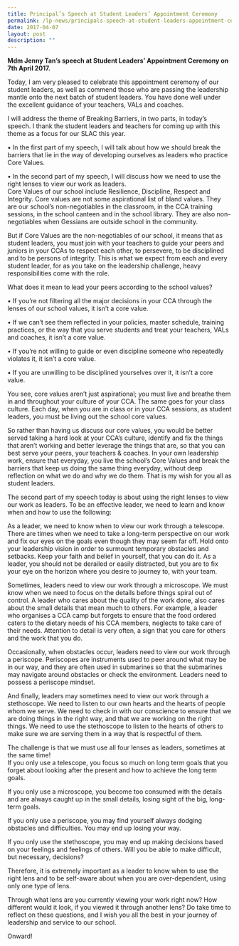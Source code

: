```yaml
---
title: Principal’s Speech at Student Leaders’ Appointment Ceremony
permalink: /lp-news/principals-speech-at-student-leaders-appointment-ceremony/
date: 2017-04-07
layout: post
description: ""
---
```

**Mdm Jenny Tan’s speech at Student Leaders’ Appointment Ceremony on 7th April 2017.** 

Today, I am very pleased to celebrate this appointment ceremony of our student leaders, as well as commend those who are passing the leadership mantle onto the next batch of student leaders. You have done well under the excellent guidance of your teachers, VALs and coaches.

I will address the theme of Breaking Barriers, in two parts, in today’s speech. I thank the student leaders and teachers for coming up with this theme as a focus for our SLAC this year.

• In the first part of my speech, I will talk about how we should break the barriers that lie in the way of developing ourselves as leaders who practice Core Values.

• In the second part of my speech, I will discuss how we need to use the right lenses to view our work as leaders.  
Core Values of our school include Resilience, Discipline, Respect and Integrity. Core values are not some aspirational list of bland values. They are our school’s non-negotiables in the classroom, in the CCA training sessions, in the school canteen and in the school library. They are also non-negotiables when Gessians are outside school in the community.

But if Core Values are the non-negotiables of our school, it means that as student leaders, you must join with your teachers to guide your peers and juniors in your CCAs to respect each other, to persevere, to be disciplined and to be persons of integrity. This is what we expect from each and every student leader, for as you take on the leadership challenge, heavy responsibilities come with the role.

What does it mean to lead your peers according to the school values?

• If you’re not filtering all the major decisions in your CCA through the lenses of our school values, it isn’t a core value.

• If we can’t see them reflected in your policies, master schedule, training practices, or the way that you serve students and treat your teachers, VALs and coaches, it isn’t a core value.

• If you’re not willing to guide or even discipline someone who repeatedly violates it, it isn’t a core value.

• If you are unwilling to be disciplined yourselves over it, it isn’t a core value.

You see, core values aren’t just aspirational; you must live and breathe them in and throughout your culture of your CCA. The same goes for your class culture. Each day, when you are in class or in your CCA sessions, as student leaders, you must be living out the school core values.

So rather than having us discuss our core values, you would be better served taking a hard look at your CCA’s culture, identify and fix the things that aren’t working and better leverage the things that are, so that you can best serve your peers, your teachers & coaches. In your own leadership work, ensure that everyday, you live the school’s Core Values and break the barriers that keep us doing the same thing everyday, without deep reflection on what we do and why we do them. That is my wish for you all as student leaders.

The second part of my speech today is about using the right lenses to view our work as leaders. To be an effective leader, we need to learn and know when and how to use the following:

As a leader, we need to know when to view our work through a telescope. There are times when we need to take a long-term perspective on our work and fix our eyes on the goals even though they may seem far off. Hold onto your leadership vision in order to surmount temporary obstacles and setbacks. Keep your faith and belief in yourself, that you can do it. As a leader, you should not be derailed or easily distracted, but you are to fix your eye on the horizon where you desire to journey to, with your team.

Sometimes, leaders need to view our work through a microscope. We must know when we need to focus on the details before things spiral out of control. A leader who cares about the quality of the work done, also cares about the small details that mean much to others. For example, a leader who organises a CCA camp but forgets to ensure that the food ordered caters to the dietary needs of his CCA members, neglects to take care of their needs. Attention to detail is very often, a sign that you care for others and the work that you do.

Occasionally, when obstacles occur, leaders need to view our work through a periscope. Periscopes are instruments used to peer around what may be in our way, and they are often used in submarines so that the submarines may navigate around obstacles or check the environment. Leaders need to possess a periscope mindset.

And finally, leaders may sometimes need to view our work through a stethoscope. We need to listen to our own hearts and the hearts of people whom we serve. We need to check in with our conscience to ensure that we are doing things in the right way, and that we are working on the right things. We need to use the stethoscope to listen to the hearts of others to make sure we are serving them in a way that is respectful of them.

The challenge is that we must use all four lenses as leaders, sometimes at the same time!  
If you only use a telescope, you focus so much on long term goals that you forget about looking after the present and how to achieve the long term goals.

If you only use a microscope, you become too consumed with the details and are always caught up in the small details, losing sight of the big, long-term goals.

If you only use a periscope, you may find yourself always dodging obstacles and difficulties. You may end up losing your way.

If you only use the stethoscope, you may end up making decisions based on your feelings and feelings of others. Will you be able to make difficult, but necessary, decisions?

Therefore, it is extremely important as a leader to know when to use the right lens and to be self-aware about when you are over-dependent, using only one type of lens.

Through what lens are you currently viewing your work right now? How different would it look, if you viewed it through another lens? Do take time to reflect on these questions, and I wish you all the best in your journey of leadership and service to our school.

Onward!